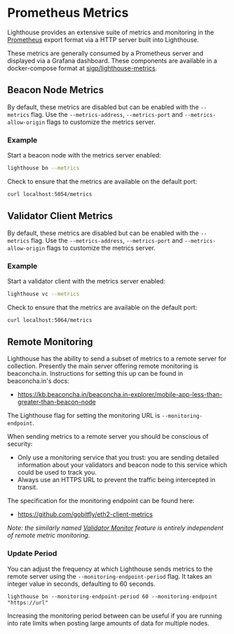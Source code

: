 # Prometheus Metrics

Lighthouse provides an extensive suite of metrics and monitoring in the
[Prometheus](https://prometheus.io/docs/introduction/overview/) export format
via a HTTP server built into Lighthouse.

These metrics are generally consumed by a Prometheus server and displayed via a
Grafana dashboard. These components are available in a docker-compose format at
[sigp/lighthouse-metrics](https://github.com/sigp/lighthouse-metrics).

## Beacon Node Metrics

By default, these metrics are disabled but can be enabled with the `--metrics`
flag. Use the `--metrics-address`, `--metrics-port` and
`--metrics-allow-origin` flags to customize the metrics server.

### Example

Start a beacon node with the metrics server enabled:

```bash
lighthouse bn --metrics
```

Check to ensure that the metrics are available on the default port:

```bash
curl localhost:5054/metrics
```

## Validator Client Metrics


By default, these metrics are disabled but can be enabled with the `--metrics`
flag. Use the `--metrics-address`, `--metrics-port` and
`--metrics-allow-origin` flags to customize the metrics server.

### Example

Start a validator client with the metrics server enabled:

```bash
lighthouse vc --metrics
```

Check to ensure that the metrics are available on the default port:

```bash
curl localhost:5064/metrics
```

## Remote Monitoring

Lighthouse has the ability to send a subset of metrics to a remote server for collection. Presently
the main server offering remote monitoring is beaconcha.in. Instructions for setting this up
can be found in beaconcha.in's docs:

- <https://kb.beaconcha.in/beaconcha.in-explorer/mobile-app-less-than-greater-than-beacon-node>

The Lighthouse flag for setting the monitoring URL is `--monitoring-endpoint`.

When sending metrics to a remote server you should be conscious of security:

- Only use a monitoring service that you trust: you are sending detailed information about
  your validators and beacon node to this service which could be used to track you.
- Always use an HTTPS URL to prevent the traffic being intercepted in transit.

The specification for the monitoring endpoint can be found here:

- <https://github.com/gobitfly/eth2-client-metrics>

_Note: the similarly named [Validator Monitor](./validator-monitoring.md) feature is entirely
independent of remote metric monitoring_.

### Update Period

You can adjust the frequency at which Lighthouse sends metrics to the remote server using the
`--monitoring-endpoint-period` flag. It takes an integer value in seconds, defaulting to 60
seconds.

```
lighthouse bn --monitoring-endpoint-period 60 --monitoring-endpoint "https://url"
```

Increasing the monitoring period between can be useful if you are running into rate limits when
posting large amounts of data for multiple nodes.
